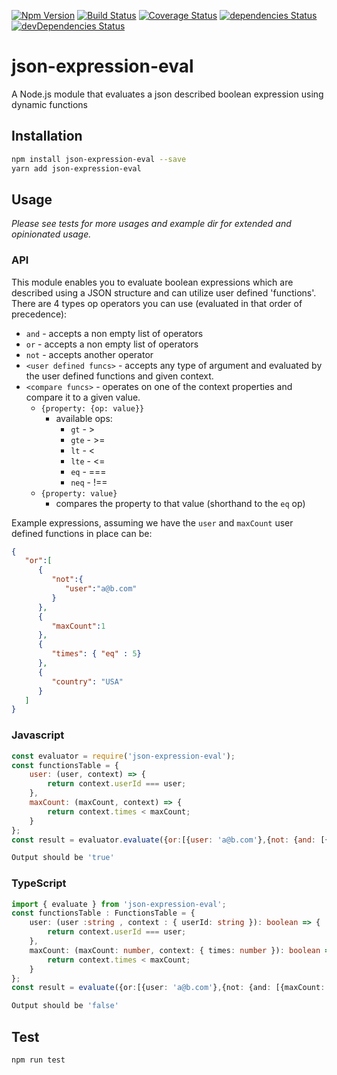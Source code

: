 [![Npm Version](https://img.shields.io/npm/v/json-expression-eval.svg?style=popout)](https://www.npmjs.com/package/json-expression-eval)
[![Build Status](https://travis-ci.org/regevbr/json-expression-eval.svg?branch=master)](https://travis-ci.org/regevbr/json-expression-eval)
[![Coverage Status](https://coveralls.io/repos/github/regevbr/json-expression-eval/badge.svg?branch=master)](https://coveralls.io/github/regevbr/json-expression-eval?branch=master)
[![dependencies Status](https://david-dm.org/regevbr/json-expression-eval/status.svg)](https://david-dm.org/regevbr/json-expression-eval)
[![devDependencies Status](https://david-dm.org/regevbr/json-expression-eval/dev-status.svg)](https://david-dm.org/regevbr/json-expression-eval?type=dev)

# json-expression-eval
A Node.js module that evaluates a json described boolean expression using dynamic functions
## Installation 
```sh
npm install json-expression-eval --save
yarn add json-expression-eval
```
## Usage
 *Please see tests for more usages and example dir for extended and opinionated usage.*
### API
This module enables you to evaluate boolean expressions which are described using a JSON structure and can utilize user defined 'functions'.  
There are 4 types op operators you can use (evaluated in that order of precedence):
- `and` - accepts a non empty list of operators
- `or` - accepts a non empty list of operators
- `not` - accepts another operator
- `<user defined funcs>` - accepts any type of argument and evaluated by the user defined functions and given context.
- `<compare funcs>` - operates on one of the context properties and compare it to a given value.
    - `{property: {op: value}}`
        - available ops:
            - `gt` - >
            - `gte` - >=
            - `lt` - <
            - `lte` - <=
            - `eq` - ===
            - `neq` - !==
    - `{property: value}`
        - compares the property to that value (shorthand to the `eq` op)

Example expressions, assuming we have the `user` and `maxCount` user defined functions in place can be:
```json
{  
   "or":[  
      {  
         "not":{  
            "user":"a@b.com"
         }
      },
      {  
         "maxCount":1
      },
      {  
         "times": { "eq" : 5}
      },
      {  
         "country": "USA"
      }
   ]
}
```

### Javascript
```javascript
const evaluator = require('json-expression-eval');
const functionsTable = {
	user: (user, context) => {
        return context.userId === user;
    },
	maxCount: (maxCount, context) => {
        return context.times < maxCount;
    }
};
const result = evaluator.evaluate({or:[{user: 'a@b.com'},{not: {and: [{maxCount: 1},{user: 'a2@b.com'}]}}]},{userId:'a@b.com', times: 1},functionsTable);
```
```sh
Output should be 'true'
```
### TypeScript
```typescript
import { evaluate } from 'json-expression-eval';
const functionsTable : FunctionsTable = {
	user: (user :string , context : { userId: string }): boolean => {
        return context.userId === user;
    },
	maxCount: (maxCount: number, context: { times: number }): boolean => {
        return context.times < maxCount;
    }
};
const result = evaluate({or:[{user: 'a@b.com'},{not: {and: [{maxCount: 5},{user: 'a2@b.com'}]}}]},{userId:'a2@b.com', times: 1},functionsTable);
```
```sh
Output should be 'false'
```
## Test 
```sh
npm run test
```
